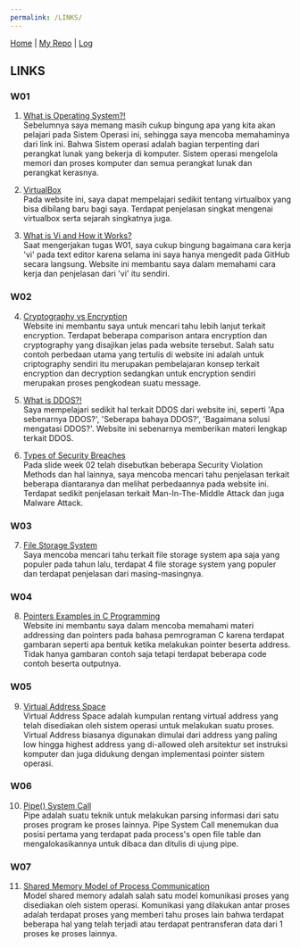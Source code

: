 ```yaml
---
permalink: /LINKS/
---
```

[Home](https://najmialy.github.io/os212/) | [My Repo](https://github.com/najmialy/os212) | [Log](https://najmialy.github.io/os212/TXT/mylog.txt)

## LINKS

### W01

1. [What is Operating System?!](https://edu.gcfglobal.org/en/computerbasics/understanding-operating-systems/1/)<br>
Sebelumnya saya memang masih cukup bingung apa yang kita akan pelajari pada Sistem Operasi ini, sehingga saya mencoba memahaminya dari link ini. Bahwa Sistem operasi adalah bagian terpenting dari perangkat lunak yang bekerja di komputer. Sistem operasi mengelola memori dan proses komputer dan semua perangkat lunak dan perangkat kerasnya.

2. [VirtualBox](computerhope.com/jargon/v/virtualbox.htm)<br>
Pada website ini, saya dapat mempelajari sedikit tentang virtualbox yang bisa dibilang baru bagi saya. Terdapat penjelasan singkat mengenai virtualbox serta sejarah singkatnya juga.

3. [What is Vi and How it Works?](https://www.howtogeek.com/102468/a-beginners-guide-to-editing-text-files-with-vi/)<br>
Saat mengerjakan tugas W01, saya cukup bingung bagaimana cara kerja 'vi' pada text editor karena selama ini saya hanya mengedit pada GitHub secara langsung. Website ini membantu saya dalam memahami cara kerja dan penjelasan dari 'vi' itu sendiri.

### W02

4. [Cryptography vs Encryption](https://www.educba.com/cryptography-vs-encryption/)<br>
Website ini membantu saya untuk mencari tahu lebih lanjut terkait encryption. Terdapat beberapa comparison antara encryption dan cryptography yang disajikan jelas pada website tersebut. Salah satu contoh perbedaan utama yang tertulis di website ini adalah untuk criptography sendiri itu merupakan pembelajaran konsep terkait encryption dan decryption sedangkan untuk encryption sendiri merupakan proses pengkodean suatu message.

5. [What is DDOS?!](https://www.netscout.com/what-is-ddos)<br>
Saya mempelajari sedikit hal terkait DDOS dari website ini, seperti 'Apa sebenarnya DDOS?', 'Seberapa bahaya DDOS?', 'Bagaimana solusi mengatasi DDOS?'. Website ini sebenarnya memberikan materi lengkap terkait DDOS.

6. [Types of Security Breaches](https://www.n-able.com/blog/types-of-security-breaches-and-how-to-prevent-them)<br>
Pada slide week 02 telah disebutkan beberapa Security Violation Methods dan hal lainnya, saya mencoba mencari tahu penjelasan terkait beberapa diantaranya dan melihat perbedaannya pada website ini. Terdapat sedikit penjelasan terkait Man-In-The-Middle Attack dan juga Malware Attack.

### W03

7. [File Storage System](https://www.geeksforgeeks.org/understanding-file-system/)<br>
Saya mencoba mencari tahu terkait file storage system apa saja yang populer pada tahun lalu, terdapat 4 file storage system yang populer dan terdapat penjelasan dari masing-masingnya.

### W04

8. [Pointers Examples in C Programming](https://beginnersbook.com/2014/01/c-pointers/)<br>
Website ini membantu saya dalam mencoba memahami materi addressing dan pointers pada bahasa pemrograman C karena terdapat gambaran seperti apa bentuk ketika melakukan pointer beserta address. Tidak hanya gambaran contoh saja tetapi terdapat beberapa code contoh beserta outputnya.

### W05

9. [Virtual Address Space](https://en.wikipedia.org/wiki/Virtual_address_space)<br>
Virtual Address Space adalah kumpulan rentang virtual address yang telah disediakan oleh sistem operasi untuk melakukan suatu proses. Virtual Address biasanya digunakan dimulai dari address yang paling low hingga highest address yang di-allowed oleh arsitektur set instruksi komputer dan juga didukung dengan implementasi pointer sistem operasi.

### W06

10. [Pipe() System Call](https://www.geeksforgeeks.org/pipe-system-call/)<br>
Pipe adalah suatu teknik untuk melakukan parsing informasi dari satu proses program ke proses lainnya. Pipe System Call menemukan dua posisi pertama yang terdapat pada process's open file table dan mengalokasikannya untuk dibaca dan ditulis di ujung pipe.

### W07

11. [Shared Memory Model of Process Communication](https://www.tutorialspoint.com/shared-memory-model-of-process-communication)<br>
Model shared memory adalah salah satu model komunikasi proses yang disediakan oleh sistem operasi. Komunikasi yang dilakukan antar proses adalah terdapat proses yang memberi tahu proses lain bahwa terdapat beberapa hal yang telah terjadi atau terdapat pentransferan data dari 1 proses ke proses lainnya.
